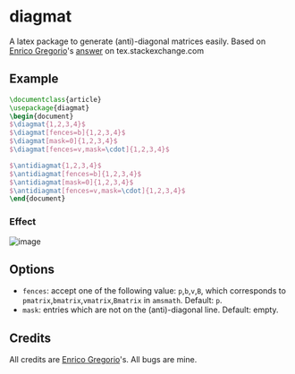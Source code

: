 # diagmat
A latex package to generate (anti)-diagonal matrices easily. Based on [Enrico Gregorio](https://tex.stackexchange.com/users/4427/egreg)'s [answer](https://tex.stackexchange.com/a/539741/107173) on tex.stackexchange.com
## Example
```tex
\documentclass{article}
\usepackage{diagmat}
\begin{document}
$\diagmat{1,2,3,4}$
$\diagmat[fences=b]{1,2,3,4}$
$\diagmat[mask=0]{1,2,3,4}$
$\diagmat[fences=v,mask=\cdot]{1,2,3,4}$

$\antidiagmat{1,2,3,4}$
$\antidiagmat[fences=b]{1,2,3,4}$
$\antidiagmat[mask=0]{1,2,3,4}$
$\antidiagmat[fences=v,mask=\cdot]{1,2,3,4}$
\end{document}
```
### Effect
![image](https://user-images.githubusercontent.com/7012463/201358557-678a6824-74c9-4dae-8a9a-81be0c26fd1d.png)

## Options
* `fences`: accept one of the following value: `p`,`b`,`v`,`B`, which corresponds to `pmatrix`,`bmatrix`,`vmatrix`,`Bmatrix` in `amsmath`. Default: `p`.
* `mask`: entries which are not on the (anti)-diagonal line. Default: empty.

## Credits
All credits are [Enrico Gregorio](https://tex.stackexchange.com/users/4427/egreg)'s. All bugs are mine.
